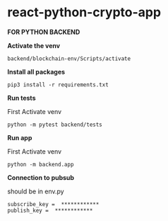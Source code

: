 # react-python-crypto-app

**FOR PYTHON BACKEND**

**Activate the venv**

```
backend/blockchain-env/Scripts/activate
```

**Install all packages**

```
pip3 install -r requirements.txt
```

**Run tests**

First Activate venv

```
python -m pytest backend/tests
```

**Run app**

First Activate venv

```
python -m backend.app
```

**Connection to pubsub**

should be in env.py

```
subscribe_key =  ************
publish_key =  ************
```
